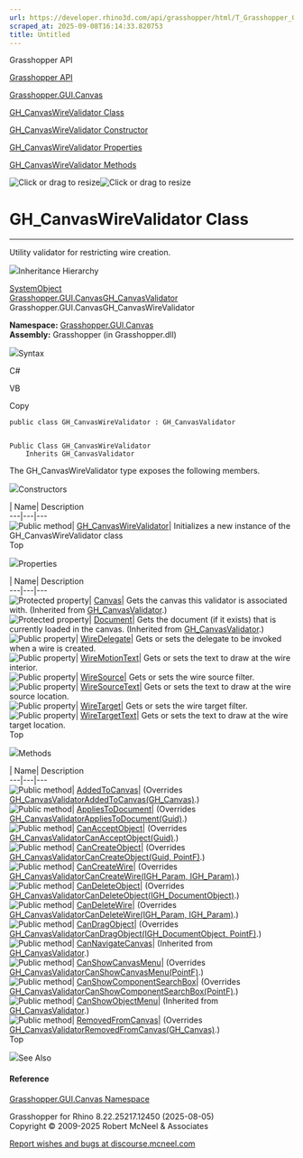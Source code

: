 ```yaml
---
url: https://developer.rhino3d.com/api/grasshopper/html/T_Grasshopper_GUI_Canvas_GH_CanvasWireValidator.htm
scraped_at: 2025-09-08T16:14:33.820753
title: Untitled
---
```


Grasshopper API

[Grasshopper API](../html/723c01da-9986-4db2-8f53-6f3a7494df75.htm
"Grasshopper API")

[Grasshopper.GUI.Canvas](../html/N_Grasshopper_GUI_Canvas.htm
"Grasshopper.GUI.Canvas")

[GH_CanvasWireValidator
Class](../html/T_Grasshopper_GUI_Canvas_GH_CanvasWireValidator.htm
"GH_CanvasWireValidator Class")

[GH_CanvasWireValidator Constructor
](../html/M_Grasshopper_GUI_Canvas_GH_CanvasWireValidator__ctor.htm
"GH_CanvasWireValidator Constructor ")

[GH_CanvasWireValidator
Properties](../html/Properties_T_Grasshopper_GUI_Canvas_GH_CanvasWireValidator.htm
"GH_CanvasWireValidator Properties")

[GH_CanvasWireValidator
Methods](../html/Methods_T_Grasshopper_GUI_Canvas_GH_CanvasWireValidator.htm
"GH_CanvasWireValidator Methods")

![Click or drag to resize](../icons/TocOpen.gif)![Click or drag to
resize](../icons/TocClose.gif)

# GH_CanvasWireValidator Class  
  
---  
  
Utility validator for restricting wire creation.

![](../icons/SectionExpanded.png)Inheritance Hierarchy

[SystemObject](https://docs.microsoft.com/dotnet/api/system.object)  
[Grasshopper.GUI.CanvasGH_CanvasValidator](T_Grasshopper_GUI_Canvas_GH_CanvasValidator.htm)  
Grasshopper.GUI.CanvasGH_CanvasWireValidator  

**Namespace:** [Grasshopper.GUI.Canvas](N_Grasshopper_GUI_Canvas.htm)  
**Assembly:** Grasshopper (in Grasshopper.dll)

![](../icons/SectionExpanded.png)Syntax

C#

VB

Copy

    
    
    public class GH_CanvasWireValidator : GH_CanvasValidator
    
    
    Public Class GH_CanvasWireValidator
    	Inherits GH_CanvasValidator

The GH_CanvasWireValidator type exposes the following members.

![](../icons/SectionExpanded.png)Constructors

| Name| Description  
---|---|---  
![Public method](../icons/pubmethod.gif)|
[GH_CanvasWireValidator](M_Grasshopper_GUI_Canvas_GH_CanvasWireValidator__ctor.htm)|
Initializes a new instance of the GH_CanvasWireValidator class  
Top

![](../icons/SectionExpanded.png)Properties

| Name| Description  
---|---|---  
![Protected property](../icons/protproperty.gif)|
[Canvas](P_Grasshopper_GUI_Canvas_GH_CanvasValidator_Canvas.htm)|  Gets the
canvas this validator is associated with.  (Inherited from
[GH_CanvasValidator](T_Grasshopper_GUI_Canvas_GH_CanvasValidator.htm).)  
![Protected property](../icons/protproperty.gif)|
[Document](P_Grasshopper_GUI_Canvas_GH_CanvasValidator_Document.htm)|  Gets
the document (if it exists) that is currently loaded in the canvas.
(Inherited from
[GH_CanvasValidator](T_Grasshopper_GUI_Canvas_GH_CanvasValidator.htm).)  
![Public property](../icons/pubproperty.gif)|
[WireDelegate](P_Grasshopper_GUI_Canvas_GH_CanvasWireValidator_WireDelegate.htm)|
Gets or sets the delegate to be invoked when a wire is created.  
![Public property](../icons/pubproperty.gif)|
[WireMotionText](P_Grasshopper_GUI_Canvas_GH_CanvasWireValidator_WireMotionText.htm)|
Gets or sets the text to draw at the wire interior.  
![Public property](../icons/pubproperty.gif)|
[WireSource](P_Grasshopper_GUI_Canvas_GH_CanvasWireValidator_WireSource.htm)|
Gets or sets the wire source filter.  
![Public property](../icons/pubproperty.gif)|
[WireSourceText](P_Grasshopper_GUI_Canvas_GH_CanvasWireValidator_WireSourceText.htm)|
Gets or sets the text to draw at the wire source location.  
![Public property](../icons/pubproperty.gif)|
[WireTarget](P_Grasshopper_GUI_Canvas_GH_CanvasWireValidator_WireTarget.htm)|
Gets or sets the wire target filter.  
![Public property](../icons/pubproperty.gif)|
[WireTargetText](P_Grasshopper_GUI_Canvas_GH_CanvasWireValidator_WireTargetText.htm)|
Gets or sets the text to draw at the wire target location.  
Top

![](../icons/SectionExpanded.png)Methods

| Name| Description  
---|---|---  
![Public method](../icons/pubmethod.gif)|
[AddedToCanvas](M_Grasshopper_GUI_Canvas_GH_CanvasWireValidator_AddedToCanvas.htm)|
(Overrides
[GH_CanvasValidatorAddedToCanvas(GH_Canvas)](M_Grasshopper_GUI_Canvas_GH_CanvasValidator_AddedToCanvas.htm).)  
![Public method](../icons/pubmethod.gif)|
[AppliesToDocument](M_Grasshopper_GUI_Canvas_GH_CanvasWireValidator_AppliesToDocument.htm)|
(Overrides
[GH_CanvasValidatorAppliesToDocument(Guid)](M_Grasshopper_GUI_Canvas_GH_CanvasValidator_AppliesToDocument.htm).)  
![Public method](../icons/pubmethod.gif)|
[CanAcceptObject](M_Grasshopper_GUI_Canvas_GH_CanvasWireValidator_CanAcceptObject.htm)|
(Overrides
[GH_CanvasValidatorCanAcceptObject(Guid)](M_Grasshopper_GUI_Canvas_GH_CanvasValidator_CanAcceptObject.htm).)  
![Public method](../icons/pubmethod.gif)|
[CanCreateObject](M_Grasshopper_GUI_Canvas_GH_CanvasWireValidator_CanCreateObject.htm)|
(Overrides [GH_CanvasValidatorCanCreateObject(Guid,
PointF)](M_Grasshopper_GUI_Canvas_GH_CanvasValidator_CanCreateObject.htm).)  
![Public method](../icons/pubmethod.gif)|
[CanCreateWire](M_Grasshopper_GUI_Canvas_GH_CanvasWireValidator_CanCreateWire.htm)|
(Overrides [GH_CanvasValidatorCanCreateWire(IGH_Param,
IGH_Param)](M_Grasshopper_GUI_Canvas_GH_CanvasValidator_CanCreateWire.htm).)  
![Public method](../icons/pubmethod.gif)|
[CanDeleteObject](M_Grasshopper_GUI_Canvas_GH_CanvasWireValidator_CanDeleteObject.htm)|
(Overrides
[GH_CanvasValidatorCanDeleteObject(IGH_DocumentObject)](M_Grasshopper_GUI_Canvas_GH_CanvasValidator_CanDeleteObject.htm).)  
![Public method](../icons/pubmethod.gif)|
[CanDeleteWire](M_Grasshopper_GUI_Canvas_GH_CanvasWireValidator_CanDeleteWire.htm)|
(Overrides [GH_CanvasValidatorCanDeleteWire(IGH_Param,
IGH_Param)](M_Grasshopper_GUI_Canvas_GH_CanvasValidator_CanDeleteWire.htm).)  
![Public method](../icons/pubmethod.gif)|
[CanDragObject](M_Grasshopper_GUI_Canvas_GH_CanvasWireValidator_CanDragObject.htm)|
(Overrides [GH_CanvasValidatorCanDragObject(IGH_DocumentObject,
PointF)](M_Grasshopper_GUI_Canvas_GH_CanvasValidator_CanDragObject.htm).)  
![Public method](../icons/pubmethod.gif)|
[CanNavigateCanvas](M_Grasshopper_GUI_Canvas_GH_CanvasValidator_CanNavigateCanvas.htm)|
(Inherited from
[GH_CanvasValidator](T_Grasshopper_GUI_Canvas_GH_CanvasValidator.htm).)  
![Public method](../icons/pubmethod.gif)|
[CanShowCanvasMenu](M_Grasshopper_GUI_Canvas_GH_CanvasWireValidator_CanShowCanvasMenu.htm)|
(Overrides
[GH_CanvasValidatorCanShowCanvasMenu(PointF)](M_Grasshopper_GUI_Canvas_GH_CanvasValidator_CanShowCanvasMenu.htm).)  
![Public method](../icons/pubmethod.gif)|
[CanShowComponentSearchBox](M_Grasshopper_GUI_Canvas_GH_CanvasWireValidator_CanShowComponentSearchBox.htm)|
(Overrides
[GH_CanvasValidatorCanShowComponentSearchBox(PointF)](M_Grasshopper_GUI_Canvas_GH_CanvasValidator_CanShowComponentSearchBox.htm).)  
![Public method](../icons/pubmethod.gif)|
[CanShowObjectMenu](M_Grasshopper_GUI_Canvas_GH_CanvasValidator_CanShowObjectMenu.htm)|
(Inherited from
[GH_CanvasValidator](T_Grasshopper_GUI_Canvas_GH_CanvasValidator.htm).)  
![Public method](../icons/pubmethod.gif)|
[RemovedFromCanvas](M_Grasshopper_GUI_Canvas_GH_CanvasWireValidator_RemovedFromCanvas.htm)|
(Overrides
[GH_CanvasValidatorRemovedFromCanvas(GH_Canvas)](M_Grasshopper_GUI_Canvas_GH_CanvasValidator_RemovedFromCanvas.htm).)  
Top

![](../icons/SectionExpanded.png)See Also

#### Reference

[Grasshopper.GUI.Canvas Namespace](N_Grasshopper_GUI_Canvas.htm)

Grasshopper for Rhino 8.22.25217.12450 (2025-08-05)  
Copyright © 2009-2025 Robert McNeel & Associates

[Report wishes and bugs at
discourse.mcneel.com](https://discourse.mcneel.com/c/grasshopper)

